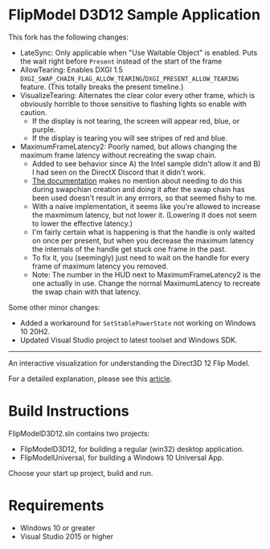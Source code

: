 FlipModel D3D12 Sample Application
======================================================

This fork has the following changes:

* LateSync: Only applicable when "Use Waitable Object" is enabled. Puts the wait right before `Present` instead of the start of the frame
* AllowTearing: Enables DXGI 1.5 `DXGI_SWAP_CHAIN_FLAG_ALLOW_TEARING`/`DXGI_PRESENT_ALLOW_TEARING` feature. (This totally breaks the present timeline.)
* VisualizeTearing: Alternates the clear color every other frame, which is obviously horrible to those sensitive to flashing lights so enable with caution.
  * If the display is not tearing, the screen will appear red, blue, or purple.
  * If the display is tearing you will see stripes of red and blue.
* MaximumFrameLatency2: Poorly named, but allows changing the maximum frame latency without recreating the swap chain.
  * Added to see behavior since A) the Intel sample didn't allow it and B) I had seen on the DirectX Discord that it didn't work.
  * [The documentation](https://docs.microsoft.com/en-us/windows/win32/api/dxgi1_3/nf-dxgi1_3-idxgiswapchain2-setmaximumframelatency) makes no mention about needing to do this during swapchian creation and doing it after the swap chain has been used doesn't result in any errrors, so that seemed fishy to me.
  * With a naive implementation, it seems like you're allowed to increase the maxmimum latency, but not lower it. (Lowering it does not seem to lower the effective latency.)
  * I'm fairly certain what is happening is that the handle is only waited on once per present, but when you decrease the maximum latency the internals of the handle get stuck one frame in the past.
  * To fix it, you (seemingly) just need to wait on the handle for every frame of maximum latency you removed.
  * Note: The number in the HUD next to MaximumFrameLatency2 is the one actually in use. Change the normal MaximumLatency to recreate the swap chain with that latency.

Some other minor changes:

* Added a workaround for `SetStablePowerState` not working on Windows 10 20H2.
* Updated Visual Studio project to latest toolset and Windows SDK.

--------------------

An interactive visualization for understanding the Direct3D 12 Flip Model.

For a detailed explanation, please see this [article](https://software.intel.com/en-us/articles/sample-application-for-direct3d-12-flip-model-swap-chains).

Build Instructions
==================
FlipModelD3D12.sln contains two projects:
- FlipModelD3D12, for building a regular (win32) desktop application.
- FlipModelUniversal, for building a Windows 10 Universal App.

Choose your start up project, build and run.

Requirements
============
- Windows 10 or greater
- Visual Studio 2015 or higher


 
